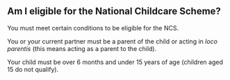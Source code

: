 ##  Am I eligible for the National Childcare Scheme?

You must meet certain conditions to be eligible for the NCS.

You or your current partner must be a parent of the child or acting in _loco
parentis_ (this means acting as a parent to the child).

Your child must be over 6 months and under 15 years of age (children aged 15
do not qualify).
